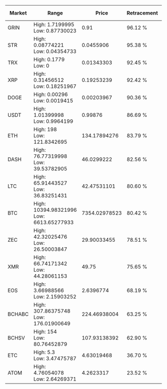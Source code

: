 | Market | Range | Price| Retracement | Doubles to 50% |
| --- | --- | --- | --- | --- |
| GRIN | High: 1.7199995<br />Low: 0.87730023 | 0.91 | 96.12 % | 1.43 |
| STR | High: 0.08774221<br />Low: 0.04354733 | 0.0455906 | 95.38 % | 1.44 |
| TRX | High: 0.1779<br />Low: 0 | 0.01343303 | 92.45 % | 6.62 |
| XRP | High: 0.31456512<br />Low: 0.18251967 | 0.19253239 | 92.42 % | 1.29 |
| DOGE | High: 0.00296<br />Low: 0.0019415 | 0.00203967 | 90.36 % | 1.20 |
| USDT | High: 1.01399998<br />Low: 0.9964199 | 0.99876 | 86.69 % | 1.01 |
| ETH | High: 198<br />Low: 121.8342695 | 134.17894276 | 83.79 % | 1.19 |
| DASH | High: 76.77319998<br />Low: 39.53782905 | 46.0299222 | 82.56 % | 1.26 |
| LTC | High: 65.91443527<br />Low: 36.83251431 | 42.47531101 | 80.60 % | 1.21 |
| BTC | High: 10394.98321996<br />Low: 6613.65277933 | 7354.02978523 | 80.42 % | 1.16 |
| ZEC | High: 42.32025476<br />Low: 26.50003847 | 29.90033455 | 78.51 % | 1.15 |
| XMR | High: 66.74171342<br />Low: 44.28061153 | 49.75 | 75.65 % | 1.12 |
| EOS | High: 3.66988566<br />Low: 2.15903252 | 2.6396774 | 68.19 % | 1.10 |
| BCHABC | High: 307.86375748<br />Low: 176.01900649 | 224.46938004 | 63.25 % | 1.08 |
| BCHSV | High: 154<br />Low: 80.76452879 | 107.93138392 | 62.90 % | 1.09 |
| ETC | High: 5.3<br />Low: 3.47475787 | 4.63019468 | 36.70 % | 0.00 |
| ATOM | High: 4.76054078<br />Low: 2.64269371 | 4.2623317 | 23.52 % | 0.00 |
